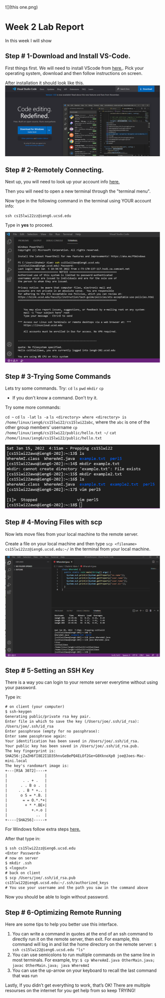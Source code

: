 ![](this one.png)

# Week 2 Lab Report

In this week I will show

## Step # 1-Download and Install VS-Code.

First things first. We will need to install VScode from [here.](https://code.visualstudio.com/). Pick your operating system, download and then follow instructions on screen.

After installation it should look like this.
![](SS1.png)


## Step # 2-Remotely Connecting.

Next up, you will need to look up your account info [here.](https://sdacs.ucsd.edu/~icc/index.php)

Then you will need to open a new terminal through the "terminal menu".

Now type in the following command in the terminal using YOUR account info:

`ssh cs15lwi22zz@ieng6.ucsd.edu`

Type in __yes__ to proceed.

![](SS2.png)

## Step # 3-Trying Some Commands

Lets try some commands.
Try:
`cd` 
`ls`
`pwd`
`mkdir`
`cp`

* If you don't know a command. Don't try it.

Try some more commands:

`cd ~`
`cd`
`ls -lat`
`ls -a`
`ls <directory> where <directory> is /home/linux/ieng6/cs15lwi22/cs15lwi22abc`, where the `abc` is one of the other group members’ username
`cp /home/linux/ieng6/cs15lwi22/public/hello.txt ~/`
`cat /home/linux/ieng6/cs15lwi22/public/hello.txt`


![](SS3.png)

## Step # 4-Moving Files with scp

Now lets move files from your local machine to the remote server.

Create a file on your local machine and then type `scp <filename> cs15lwi22zz@ieng6.ucsd.edu:~/` in the terminal from your local machine.

![](SS4.png)

## Step # 5-Setting an SSH Key

There is a way you can login to your remote server everytime without using your password.

Type in:
```
# on client (your computer)
$ ssh-keygen
Generating public/private rsa key pair.
Enter file in which to save the key (/Users/joe/.ssh/id_rsa): /Users/joe/.ssh/id_rsa
Enter passphrase (empty for no passphrase): 
Enter same passphrase again: 
Your identification has been saved in /Users/joe/.ssh/id_rsa.
Your public key has been saved in /Users/joe/.ssh/id_rsa.pub.
The key fingerprint is:
SHA256:jZaZH6fI8E2I1D35hnvGeBePQ4ELOf2Ge+G0XknoXp0 joe@Joes-Mac-mini.local
The key's randomart image is:
+---[RSA 3072]----+
|                 |
|       . . + .   |
|      . . B o .  |
|     . . B * +.. |
|      o S = *.B. |
|       = = O.*.*+|
|        + * *.BE+|
|           +.+.o |
|             ..  |
+----[SHA256]-----+
```

For Windows follow extra steps [here.](https://docs.microsoft.com/en-us/windows-server/administration/openssh/openssh_keymanagement#user-key-generation)

After that type in:
```
$ ssh cs15lwi22zz@ieng6.ucsd.edu
<Enter Password>
# now on server
$ mkdir .ssh
$ <logout>
# back on client
$ scp /Users/joe/.ssh/id_rsa.pub cs15lwi22@ieng6.ucsd.edu:~/.ssh/authorized_keys
# You use your username and the path you saw in the command above
```

Now you should be able to login without password.

## Step # 6-Optimizing Remote Running

Here are some tips to help you better use this interface.


1. You can write a command in quotes at the end of an ssh command to directly run it on the remote server, then exit. For example, this command will log in and list the home directory on the remote server:
`$ ssh cs15lwi22@ieng6.ucsd.edu "ls"`
2. You can use semicolons to run multiple commands on the same line in most terminals. For example, try:
`$ cp WhereAmI.java OtherMain.java; javac OtherMain.java; java WhereAmI`
3. You can use the up-arrow on your keyboard to recall the last command that was run

Lastly, If you didn’t get everything to work, that’s OK! There are multiple resourses on the internet for you get help from so keep TRYING!
